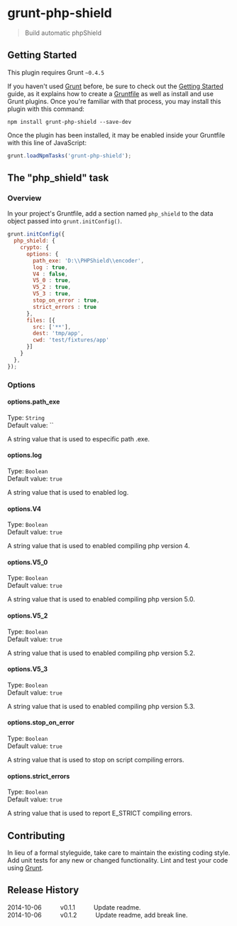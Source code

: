 # grunt-php-shield

> Build automatic phpShield

## Getting Started
This plugin requires Grunt `~0.4.5`

If you haven't used [Grunt](http://gruntjs.com/) before, be sure to check out the [Getting Started](http://gruntjs.com/getting-started) guide, as it explains how to create a [Gruntfile](http://gruntjs.com/sample-gruntfile) as well as install and use Grunt plugins. Once you're familiar with that process, you may install this plugin with this command:

```shell
npm install grunt-php-shield --save-dev
```

Once the plugin has been installed, it may be enabled inside your Gruntfile with this line of JavaScript:

```js
grunt.loadNpmTasks('grunt-php-shield');
```

## The "php_shield" task

### Overview
In your project's Gruntfile, add a section named `php_shield` to the data object passed into `grunt.initConfig()`.

```js
grunt.initConfig({
  php_shield: {
    crypto: {
      options: {
        path_exe: 'D:\\PHPShield\\encoder',
        log : true,
        V4 : false,
        V5_0 : true,
        V5_2 : true,
        V5_3 : true,
        stop_on_error : true,
        strict_errors : true
      },
      files: [{
        src: ['**'],
        dest: 'tmp/app',
        cwd: 'test/fixtures/app'
      }]
    }
  },  
});
```

### Options

#### options.path_exe
Type: `String` <br/>
Default value: ``

A string value that is used to especific path .exe.

#### options.log
Type: `Boolean` <br/>
Default value: `true`

A string value that is used to enabled log.

#### options.V4
Type: `Boolean` <br/>
Default value: `true`

A string value that is used to enabled compiling php version 4.

#### options.V5_0
Type: `Boolean` <br/>
Default value: `true`

A string value that is used to enabled compiling php version 5.0.

#### options.V5_2
Type: `Boolean` <br/>
Default value: `true`

A string value that is used to enabled compiling php version 5.2.

#### options.V5_3
Type: `Boolean` <br/>
Default value: `true`

A string value that is used to enabled compiling php version 5.3.

#### options.stop_on_error
Type: `Boolean` <br/>
Default value: `true`

A string value that is used to stop on script compiling errors.

#### options.strict_errors
Type: `Boolean` <br/>
Default value: `true`

A string value that is used to report E_STRICT compiling errors.

<!--
### Usage Examples

#### Default Options
In this example, the default options are used to do something with whatever. So if the `testing` file has the content `Testing` and the `123` file had the content `1 2 3`, the generated result would be `Testing, 1 2 3.`

```js
grunt.initConfig({
  php_shield: {
    options: {},
    files: {
      'dest/default_options': ['src/testing', 'src/123'],
    },
  },
});
```
-->

## Contributing
In lieu of a formal styleguide, take care to maintain the existing coding style. Add unit tests for any new or changed functionality. Lint and test your code using [Grunt](http://gruntjs.com/).

## Release History
2014-10-06   v0.1.1   Update readme. <br/>
2014-10-06   v0.1.2   Update readme, add break line.
